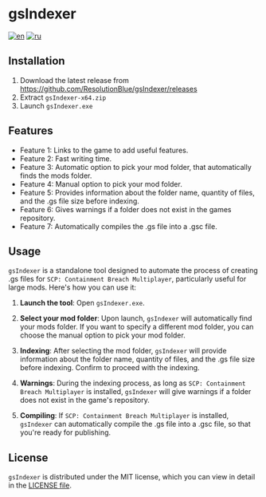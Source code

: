 # gsIndexer
[![en](https://img.shields.io/badge/lang-English-blue)](README.md)
[![ru](https://img.shields.io/badge/lang-Русский-red)](README.ru.md)

## Installation
1. Download the latest release from https://github.com/ResolutionBlue/gsIndexer/releases
2. Extract `gsIndexer-x64.zip`
3. Launch `gsIndexer.exe`

## Features
- Feature 1: Links to the game to add useful features.
- Feature 2: Fast writing time.
- Feature 3: Automatic option to pick your mod folder, that automatically finds the mods folder.
- Feature 4: Manual option to pick your mod folder.
- Feature 5: Provides information about the folder name, quantity of files, and the .gs file size before indexing.
- Feature 6: Gives warnings if a folder does not exist in the games repository.
- Feature 7: Automatically compiles the .gs file into a .gsc file.

## Usage
`gsIndexer` is a standalone tool designed to automate the process of creating .gs files for `SCP: Containment Breach Multiplayer`, particularly useful for large mods. Here's how you can use it:

1. **Launch the tool**: Open `gsIndexer.exe`.

2. **Select your mod folder**: Upon launch, `gsIndexer` will automatically find your mods folder. If you want to specify a different mod folder, you can choose the manual option to pick your mod folder.

3. **Indexing**: After selecting the mod folder, `gsIndexer` will provide information about the folder name, quantity of files, and the .gs file size before indexing. Confirm to proceed with the indexing.

4. **Warnings**: During the indexing process, as long as `SCP: Containment Breach Multiplayer` is installed, `gsIndexer` will give warnings if a folder does not exist in the game's repository.

5. **Compiling**: If `SCP: Containment Breach Multiplayer` is installed, `gsIndexer` can automatically compile the .gs file into a .gsc file, so that you're ready for publishing.

## License
`gsIndexer` is distributed under the MIT license, which you can view in detail in the [LICENSE file](LICENSE).

